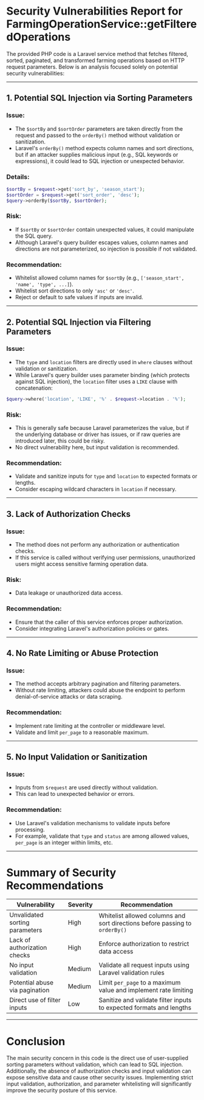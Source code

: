# Security Vulnerabilities Report for FarmingOperationService::getFilteredOperations

The provided PHP code is a Laravel service method that fetches filtered, sorted, paginated, and transformed farming operations based on HTTP request parameters. Below is an analysis focused solely on potential security vulnerabilities:

---

## 1. **Potential SQL Injection via Sorting Parameters**

### Issue:
- The `$sortBy` and `$sortOrder` parameters are taken directly from the request and passed to the `orderBy()` method without validation or sanitization.
- Laravel's `orderBy()` method expects column names and sort directions, but if an attacker supplies malicious input (e.g., SQL keywords or expressions), it could lead to SQL injection or unexpected behavior.

### Details:
```php
$sortBy = $request->get('sort_by', 'season_start');
$sortOrder = $request->get('sort_order', 'desc');
$query->orderBy($sortBy, $sortOrder);
```

### Risk:
- If `$sortBy` or `$sortOrder` contain unexpected values, it could manipulate the SQL query.
- Although Laravel's query builder escapes values, column names and directions are not parameterized, so injection is possible if not validated.

### Recommendation:
- Whitelist allowed column names for `$sortBy` (e.g., `['season_start', 'name', 'type', ...]`).
- Whitelist sort directions to only `'asc'` or `'desc'`.
- Reject or default to safe values if inputs are invalid.

---

## 2. **Potential SQL Injection via Filtering Parameters**

### Issue:
- The `type` and `location` filters are directly used in `where` clauses without validation or sanitization.
- While Laravel's query builder uses parameter binding (which protects against SQL injection), the `location` filter uses a `LIKE` clause with concatenation:
  
```php
$query->where('location', 'LIKE', '%' . $request->location . '%');
```

### Risk:
- This is generally safe because Laravel parameterizes the value, but if the underlying database or driver has issues, or if raw queries are introduced later, this could be risky.
- No direct vulnerability here, but input validation is recommended.

### Recommendation:
- Validate and sanitize inputs for `type` and `location` to expected formats or lengths.
- Consider escaping wildcard characters in `location` if necessary.

---

## 3. **Lack of Authorization Checks**

### Issue:
- The method does not perform any authorization or authentication checks.
- If this service is called without verifying user permissions, unauthorized users might access sensitive farming operation data.

### Risk:
- Data leakage or unauthorized data access.

### Recommendation:
- Ensure that the caller of this service enforces proper authorization.
- Consider integrating Laravel's authorization policies or gates.

---

## 4. **No Rate Limiting or Abuse Protection**

### Issue:
- The method accepts arbitrary pagination and filtering parameters.
- Without rate limiting, attackers could abuse the endpoint to perform denial-of-service attacks or data scraping.

### Recommendation:
- Implement rate limiting at the controller or middleware level.
- Validate and limit `per_page` to a reasonable maximum.

---

## 5. **No Input Validation or Sanitization**

### Issue:
- Inputs from `$request` are used directly without validation.
- This can lead to unexpected behavior or errors.

### Recommendation:
- Use Laravel's validation mechanisms to validate inputs before processing.
- For example, validate that `type` and `status` are among allowed values, `per_page` is an integer within limits, etc.

---

# Summary of Security Recommendations

| Vulnerability                         | Severity | Recommendation                                                                                  |
|-------------------------------------|----------|------------------------------------------------------------------------------------------------|
| Unvalidated sorting parameters      | High     | Whitelist allowed columns and sort directions before passing to `orderBy()`                    |
| Lack of authorization checks        | High     | Enforce authorization to restrict data access                                                  |
| No input validation                 | Medium   | Validate all request inputs using Laravel validation rules                                     |
| Potential abuse via pagination      | Medium   | Limit `per_page` to a maximum value and implement rate limiting                                |
| Direct use of filter inputs         | Low      | Sanitize and validate filter inputs to expected formats and lengths                            |

---

# Conclusion

The main security concern in this code is the direct use of user-supplied sorting parameters without validation, which can lead to SQL injection. Additionally, the absence of authorization checks and input validation can expose sensitive data and cause other security issues. Implementing strict input validation, authorization, and parameter whitelisting will significantly improve the security posture of this service.